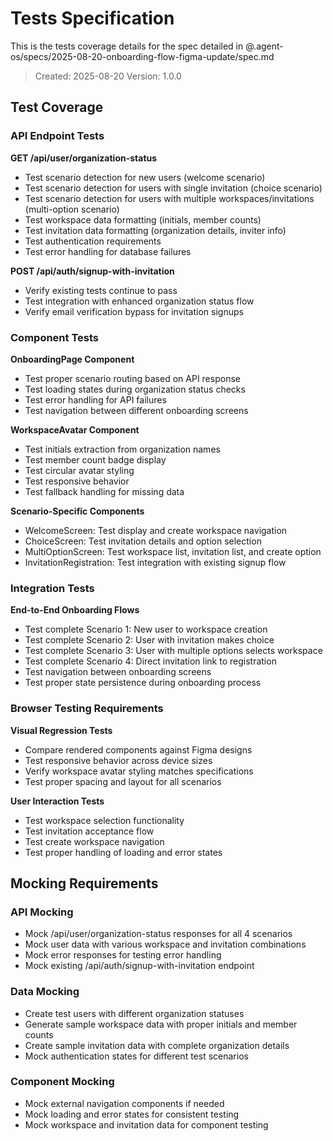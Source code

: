 # Tests Specification

This is the tests coverage details for the spec detailed in @.agent-os/specs/2025-08-20-onboarding-flow-figma-update/spec.md

> Created: 2025-08-20
> Version: 1.0.0

## Test Coverage

### API Endpoint Tests

**GET /api/user/organization-status**
- Test scenario detection for new users (welcome scenario)
- Test scenario detection for users with single invitation (choice scenario)  
- Test scenario detection for users with multiple workspaces/invitations (multi-option scenario)
- Test workspace data formatting (initials, member counts)
- Test invitation data formatting (organization details, inviter info)
- Test authentication requirements
- Test error handling for database failures

**POST /api/auth/signup-with-invitation**
- Verify existing tests continue to pass
- Test integration with enhanced organization status flow
- Verify email verification bypass for invitation signups

### Component Tests

**OnboardingPage Component**
- Test proper scenario routing based on API response
- Test loading states during organization status checks
- Test error handling for API failures
- Test navigation between different onboarding screens

**WorkspaceAvatar Component**
- Test initials extraction from organization names
- Test member count badge display
- Test circular avatar styling
- Test responsive behavior
- Test fallback handling for missing data

**Scenario-Specific Components**
- WelcomeScreen: Test display and create workspace navigation
- ChoiceScreen: Test invitation details and option selection
- MultiOptionScreen: Test workspace list, invitation list, and create option
- InvitationRegistration: Test integration with existing signup flow

### Integration Tests

**End-to-End Onboarding Flows**
- Test complete Scenario 1: New user to workspace creation
- Test complete Scenario 2: User with invitation makes choice
- Test complete Scenario 3: User with multiple options selects workspace
- Test complete Scenario 4: Direct invitation link to registration
- Test navigation between onboarding screens
- Test proper state persistence during onboarding process

### Browser Testing Requirements

**Visual Regression Tests**
- Compare rendered components against Figma designs
- Test responsive behavior across device sizes
- Verify workspace avatar styling matches specifications
- Test proper spacing and layout for all scenarios

**User Interaction Tests**  
- Test workspace selection functionality
- Test invitation acceptance flow
- Test create workspace navigation
- Test proper handling of loading and error states

## Mocking Requirements

### API Mocking
- Mock /api/user/organization-status responses for all 4 scenarios
- Mock user data with various workspace and invitation combinations
- Mock error responses for testing error handling
- Mock existing /api/auth/signup-with-invitation endpoint

### Data Mocking
- Create test users with different organization statuses
- Generate sample workspace data with proper initials and member counts  
- Create sample invitation data with complete organization details
- Mock authentication states for different test scenarios

### Component Mocking
- Mock external navigation components if needed
- Mock loading and error states for consistent testing
- Mock workspace and invitation data for component testing